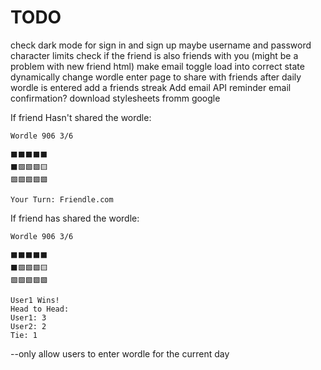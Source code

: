 # TODO

check dark mode for sign in and sign up
maybe username and password character limits
check if the friend is also friends with you (might be a problem with new friend html)
make email toggle load into correct state
dynamically change wordle enter page to share with friends after daily wordle is entered
add a friends streak
Add email API reminder
email confirmation?
download stylesheets fromm google


If friend Hasn't shared the wordle:

    Wordle 906 3/6

    ⬛⬛⬛⬛⬛
    ⬛🟩🟩🟩🟨
    🟩🟩🟩🟩🟩

    Your Turn: Friendle.com

If friend has shared the wordle:

    Wordle 906 3/6

    ⬛⬛⬛⬛⬛
    ⬛🟩🟩🟩🟨
    🟩🟩🟩🟩🟩

    User1 Wins!
    Head to Head:
    User1: 3
    User2: 2
    Tie: 1

--only allow users to enter wordle for the current day